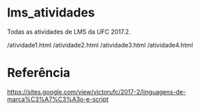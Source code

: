 # lms_atividades
Todas as atividades de LMS da UFC 2017.2.

/atividade1.html
/atividade2.html
/atividade3.html
/atividade4.html

# Referência
https://sites.google.com/view/victorufc/2017-2/linguagens-de-marca%C3%A7%C3%A3o-e-script
